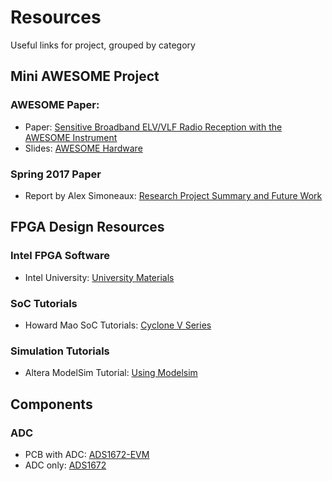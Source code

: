 # Resources
Useful links for project, grouped by category

## Mini AWESOME Project

### AWESOME Paper:
* Paper: [Sensitive Broadband ELV/VLF Radio Reception with the AWESOME Instrument](http://nova.stanford.edu/~vlf/IHY_Test/TechDocs/AWESOME_IEEE_Final.pdf)
* Slides: [AWESOME Hardware](http://nova.stanford.edu/~vlf/IHY_Test/TechDocs/AWESOMEDescriptionTalk/HardwareAWESOME.pdf)

### Spring 2017 Paper
* Report by Alex Simoneaux: [Research Project Summary and Future Work](https://drive.google.com/file/d/0Bx7eqDouoA_6WVBZTVh0NF9yOUk/view?usp=sharing)

## FPGA Design Resources
### Intel FPGA Software
* Intel University: [University Materials](https://www.altera.com/support/training/university/materials.html)
### SoC Tutorials
* Howard Mao SoC Tutorials: [Cyclone V Series](https://zhehaomao.com/project/2014/01/02/fpga-series.html)
### Simulation Tutorials
* Altera ModelSim Tutorial: [Using Modelsim](ftp://ftp.altera.com/up/pub/Intel_Material/16.1/Tutorials/Verilog/Using_ModelSim.pdf)

## Components

### ADC
* PCB with ADC: [ADS1672-EVM](http://www.ti.com/lit/ug/sbau147a/sbau147a.pdf)
* ADC only: [ADS1672](http://www.ti.com/lit/ds/symlink/ads1672.pdf)
